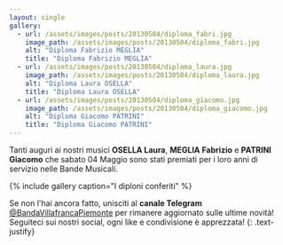 ```yaml
---
layout: single
gallery:
  - url: /assets/images/posts/20130504/diploma_fabri.jpg
    image_path: /assets/images/posts/20130504/diploma_fabri.jpg
    alt: "Diploma Fabrizio MEGLIA"
    title: "Diploma Fabrizio MEGLIA"
  - url: /assets/images/posts/20130504/diploma_laura.jpg
    image_path: /assets/images/posts/20130504/diploma_laura.jpg
    alt: "Diploma Laura OSELLA"
    title: "Diploma Laura OSELLA"
  - url: /assets/images/posts/20130504/diploma_giacomo.jpg
    image_path: /assets/images/posts/20130504/diploma_giacomo.jpg
    alt: "Diploma Giacomo PATRINI"
    title: "Diploma Giacomo PATRINI"
---
```

Tanti auguri ai nostri musici **OSELLA Laura**, **MEGLIA Fabrizio** e **PATRINI Giacomo** che sabato 04 Maggio sono stati premiati per i loro anni di servizio nelle Bande Musicali.

{% include gallery caption="I diploni conferiti" %}

Se non l'hai ancora fatto, unisciti al **canale Telegram** [@BandaVillafrancaPiemonte](https://t.me/BandaVillafrancaPiemonte) per rimanere aggiornato sulle ultime novità! Seguiteci sui nostri social, ogni like e condivisione è apprezzata!
{: .text-justify}